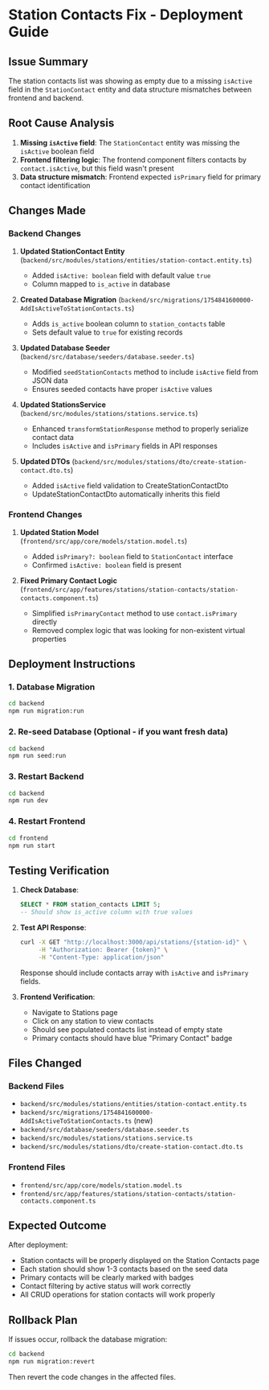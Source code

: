 # Station Contacts Fix - Deployment Guide

## Issue Summary
The station contacts list was showing as empty due to a missing `isActive` field in the `StationContact` entity and data structure mismatches between frontend and backend.

## Root Cause Analysis
1. **Missing `isActive` field**: The `StationContact` entity was missing the `isActive` boolean field
2. **Frontend filtering logic**: The frontend component filters contacts by `contact.isActive`, but this field wasn't present
3. **Data structure mismatch**: Frontend expected `isPrimary` field for primary contact identification

## Changes Made

### Backend Changes

1. **Updated StationContact Entity** (`backend/src/modules/stations/entities/station-contact.entity.ts`)
   - Added `isActive: boolean` field with default value `true`
   - Column mapped to `is_active` in database

2. **Created Database Migration** (`backend/src/migrations/1754841600000-AddIsActiveToStationContacts.ts`)
   - Adds `is_active` boolean column to `station_contacts` table
   - Sets default value to `true` for existing records

3. **Updated Database Seeder** (`backend/src/database/seeders/database.seeder.ts`)
   - Modified `seedStationContacts` method to include `isActive` field from JSON data
   - Ensures seeded contacts have proper `isActive` values

4. **Updated StationsService** (`backend/src/modules/stations/stations.service.ts`)
   - Enhanced `transformStationResponse` method to properly serialize contact data
   - Includes `isActive` and `isPrimary` fields in API responses

5. **Updated DTOs** (`backend/src/modules/stations/dto/create-station-contact.dto.ts`)
   - Added `isActive` field validation to CreateStationContactDto
   - UpdateStationContactDto automatically inherits this field

### Frontend Changes

1. **Updated Station Model** (`frontend/src/app/core/models/station.model.ts`)
   - Added `isPrimary?: boolean` field to `StationContact` interface
   - Confirmed `isActive: boolean` field is present

2. **Fixed Primary Contact Logic** (`frontend/src/app/features/stations/station-contacts/station-contacts.component.ts`)
   - Simplified `isPrimaryContact` method to use `contact.isPrimary` directly
   - Removed complex logic that was looking for non-existent virtual properties

## Deployment Instructions

### 1. Database Migration
```bash
cd backend
npm run migration:run
```

### 2. Re-seed Database (Optional - if you want fresh data)
```bash
cd backend
npm run seed:run
```

### 3. Restart Backend
```bash
cd backend
npm run dev
```

### 4. Restart Frontend
```bash
cd frontend
npm run start
```

## Testing Verification

1. **Check Database**:
   ```sql
   SELECT * FROM station_contacts LIMIT 5;
   -- Should show is_active column with true values
   ```

2. **Test API Response**:
   ```bash
   curl -X GET "http://localhost:3000/api/stations/{station-id}" \
        -H "Authorization: Bearer {token}" \
        -H "Content-Type: application/json"
   ```
   Response should include contacts array with `isActive` and `isPrimary` fields.

3. **Frontend Verification**:
   - Navigate to Stations page
   - Click on any station to view contacts
   - Should see populated contacts list instead of empty state
   - Primary contacts should have blue "Primary Contact" badge

## Files Changed

### Backend Files
- `backend/src/modules/stations/entities/station-contact.entity.ts`
- `backend/src/migrations/1754841600000-AddIsActiveToStationContacts.ts` (new)
- `backend/src/database/seeders/database.seeder.ts`
- `backend/src/modules/stations/stations.service.ts`
- `backend/src/modules/stations/dto/create-station-contact.dto.ts`

### Frontend Files
- `frontend/src/app/core/models/station.model.ts`
- `frontend/src/app/features/stations/station-contacts/station-contacts.component.ts`

## Expected Outcome
After deployment:
- Station contacts will be properly displayed on the Station Contacts page
- Each station should show 1-3 contacts based on the seed data
- Primary contacts will be clearly marked with badges
- Contact filtering by active status will work correctly
- All CRUD operations for station contacts will work properly

## Rollback Plan
If issues occur, rollback the database migration:
```bash
cd backend
npm run migration:revert
```

Then revert the code changes in the affected files.